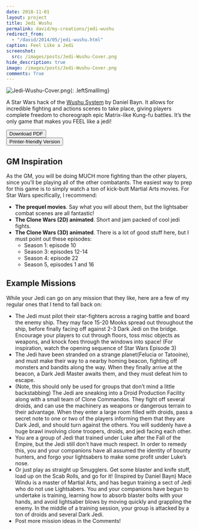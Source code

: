 ```yaml
---
date: 2018-11-01
layout: project
title: Jedi Wushu
permalink: david/my-creations/jedi-wushu
redirect_from:
  - "/david/2014/05/jedi-wushu.html"
caption: Feel Like a Jedi
screenshot:
  src: /images/posts/Jedi-Wushu-Cover.png
hide_description: true
image: /images/posts/Jedi-Wushu-Cover.png
comments: True
---
```


![Jedi-Wushu-Cover.png]({{site.url}}/images/posts/Jedi-Wushu-Cover.png){: .leftSmallImg}

A Star Wars hack of the [Wushu System](http://danielbayn.com/wushu/) by Daniel Bayn. It allows for incredible fighting and actions scenes to take place, giving players complete freedom to choreograph epic Matrix-like Kung-fu battles. It’s the only game that makes you FEEL like a jedi!

<div class="row">
  <div class="col-lg-6 col-12 tightSpacing buttonWrapper"><button class="btn btn-primary btn-lg" onclick="location.href='/files/JediWushu2.0.pdf'" type="button">Download PDF</button></div>
  <div class="col-lg-6 col-12 tightSpacing buttonWrapper"><button class="btn btn-primary btn-lg" onclick="location.href='/files/JediWushu2.0Printer.pdf'" type="button">Printer-friendly Version</button></div>
</div>

## GM Inspiration

As the GM, you will be doing MUCH more fighting than the other players, since you’ll be playing all of the other combatants. The easiest way to prep for this game is to simply watch a ton of kick-butt Martial Arts movies. For Star Wars specifically, I recommend:

 * **The prequel movies**. Say what you will about them, but the lightsaber combat scenes are all fantastic!
 * **The Clone Wars (2D) animated**. Short and jam packed of cool jedi fights.
 * **The Clone Wars (3D) animated**. There is a lot of good stuff here, but I must point out these episodes:
   * Season 1: episode 10
   * Season 3: episodes 12-14
   * Season 4: episode 22
   * Season 5, episodes 1 and 16

## Example Missions

While your Jedi can go on any mission that they like, here are a few of my regular ones that I tend to fall back on:

 * The Jedi must pilot their star-fighters across a raging battle and board the enemy ship. They may face 15-20 Mooks spread out throughout the ship, before finally facing off against 2-3 Dark Jedi on the bridge. Encourage your players to cut through floors, toss misc objects as weapons, and knock foes through the windows into space! (For inspiration, watch the opening sequence of Star Wars Episode 3)
 * The Jedi have been stranded on a strange planet(Felucia or Tatooine), and must make their way to a nearby homing beacon, fighting off monsters and bandits along the way. When they finally arrive at the beacon, a Dark Jedi Master awaits them, and they must defeat him to escape.
 * (Note, this should only be used for groups that don’t mind a little backstabbing)
The Jedi are sneaking into a Droid Production Facility along with a small team of Clone Commandos. They fight off several droids, and can use the machinery as weapons or dangerous terrain to their advantage. When they enter a large room filled with droids, pass a secret note to one or two of the players informing them that they are Dark Jedi, and should turn against the others. You will suddenly have a huge brawl involving clone troopers, droids, and jedi facing each other.
 * You are a group of Jedi that trained under Luke after the Fall of the Empire, but the Jedi still don’t have much respect. In order to remedy this, you and your companions have all assumed the identity of bounty hunters, and forgo your lightsabers to make some profit under Luke’s nose.
 * Or just play as straight up Smugglers. Get some blaster and knife stuff, load up on the Scab Rolls, and go for it!
(Inspired by Daniel Bayn) Mace Windu is a master of Martial Arts, and has begun training a sect of Jedi who do not use Lightsabers. You and your companions have begun to undertake is training, learning how to absorb blaster bolts with your hands, and avoid lightsaber blows by moving quickly and grappling the enemy. In the middle of a training session, your group is attacked by a ton of droids and several Dark Jedi.
 * Post more mission ideas in the Comments!
